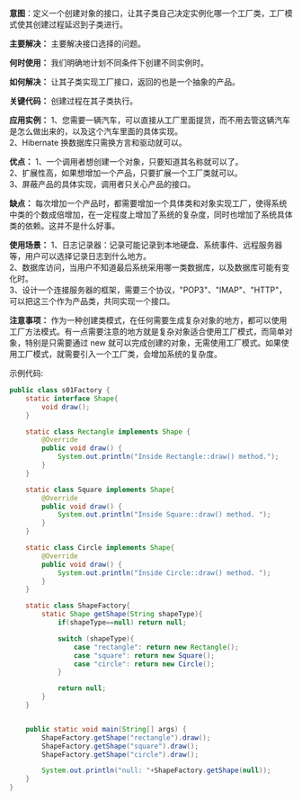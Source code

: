 
**意图**：定义一个创建对象的接口，让其子类自己决定实例化哪一个工厂类，工厂模式使其创建过程延迟到子类进行。  

**主要解决：** 主要解决接口选择的问题。  

**何时使用：** 我们明确地计划不同条件下创建不同实例时。  

**如何解决：** 让其子类实现工厂接口，返回的也是一个抽象的产品。  

**关键代码：** 创建过程在其子类执行。   

**应用实例：** 1、您需要一辆汽车，可以直接从工厂里面提货，而不用去管这辆汽车是怎么做出来的，以及这个汽车里面的具体实现。   
2、Hibernate 换数据库只需换方言和驱动就可以。  

**优点：** 1、一个调用者想创建一个对象，只要知道其名称就可以了。  
2、扩展性高，如果想增加一个产品，只要扩展一个工厂类就可以。  
3、屏蔽产品的具体实现，调用者只关心产品的接口。  

**缺点：** 每次增加一个产品时，都需要增加一个具体类和对象实现工厂，使得系统中类的个数成倍增加，在一定程度上增加了系统的复杂度，同时也增加了系统具体类的依赖。这并不是什么好事。  

**使用场景：** 1、日志记录器：记录可能记录到本地硬盘、系统事件、远程服务器等，用户可以选择记录日志到什么地方。   
2、数据库访问，当用户不知道最后系统采用哪一类数据库，以及数据库可能有变化时。   
3、设计一个连接服务器的框架，需要三个协议，"POP3"、"IMAP"、"HTTP"，可以把这三个作为产品类，共同实现一个接口。   

**注意事项：** 作为一种创建类模式，在任何需要生成复杂对象的地方，都可以使用工厂方法模式。有一点需要注意的地方就是复杂对象适合使用工厂模式，而简单对象，特别是只需要通过 new 就可以完成创建的对象，无需使用工厂模式。如果使用工厂模式，就需要引入一个工厂类，会增加系统的复杂度。   


示例代码:  
```java
public class s01Factory {
    static interface Shape{
        void draw();
    }

    static class Rectangle implements Shape {
        @Override
        public void draw() {
            System.out.println("Inside Rectangle::draw() method.");
        }
    }

    static class Square implements Shape{
        @Override
        public void draw() {
            System.out.println("Inside Square::draw() method. ");
        }
    }

    static class Circle implements Shape{
        @Override
        public void draw() {
            System.out.println("Inside Circle::draw() method. ");
        }
    }

    static class ShapeFactory{
        static Shape getShape(String shapeType){
            if(shapeType==null) return null;

            switch (shapeType){
                case "rectangle": return new Rectangle();
                case "square": return new Square();
                case "circle": return new Circle();
            }

            return null;
        }
    }


    public static void main(String[] args) {
        ShapeFactory.getShape("rectangle").draw();
        ShapeFactory.getShape("square").draw();
        ShapeFactory.getShape("circle").draw();

        System.out.println("null: "+ShapeFactory.getShape(null));
    }
}
```
